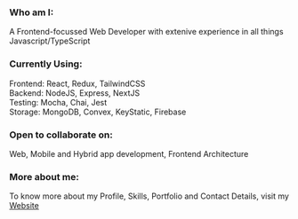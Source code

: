 ### Who am I:
A Frontend-focussed Web Developer with extenive experience in all things Javascript/TypeScript

### Currently Using:
Frontend: React, Redux, TailwindCSS <br />
Backend: NodeJS, Express, NextJS <br />
Testing: Mocha, Chai, Jest <br />
Storage: MongoDB, Convex, KeyStatic, Firebase <br />

### Open to collaborate on:
Web, Mobile and Hybrid app development, Frontend Architecture

### More about me:
To know more about my Profile, Skills, Portfolio and Contact Details, visit my <a target='_blank' rel='noreferrer' href="https://texperience-360.web.app/">Website</a>

<!--
### Hi there 👋
<br/>
![Prasada's github stats](https://github-readme-stats.vercel.app/api?username=contactipraju&show_icons=true&hide_border=true)
<br/>
**contactipraju/contactipraju** is a ✨ _special_ ✨ repository because its `README.md` (this file) appears on your GitHub profile.

Here are some ideas to get you started:

- 🔭 I’m currently working on ...
- 🌱 I’m currently learning ...
- 👯 I’m looking to collaborate on ...
- 🤔 I’m looking for help with ...
- 💬 Ask me about ...
- 📫 How to reach me: ...
- 😄 Pronouns: ...
- ⚡ Fun fact: ...
-->
